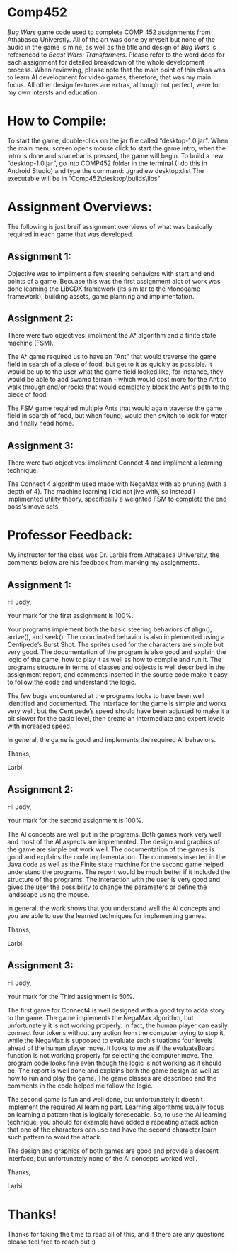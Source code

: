 # Comp452
 
*Bug Wars* game code used to complete COMP 452 assignments from Athabasca Universtiy. All of the art was done by myself but none of the audio in the game is mine, as well as the title and design of *Bug Wars* is referenced to *Beast Wars: Transformers*. Please refer to the word
docs for each assignment for detailed breakdown of the whole development process. When reviewing, please note that the main point of this class was to learn AI
development for video games, therefore, that was my main focus. All other design features are extras, although not perfect, were for my own intersts and 
education.


# How to Compile:

To start the game, double-click on the jar file called “desktop-1.0.jar”. When the main menu screen opens mouse click to start the game intro, when the intro is done and spacebar is pressed, the game will begin.
To build a new “desktop-1.0.jar”, go into COMP452 folder in the terminal (I do this in Android Studio) and type the command:
	./gradlew desktop:dist
The executable will be in "Comp452\desktop\builds\libs"

# Assignment Overviews:

The following is just breif assignment overviews of what was basically required in each game that was developed.

## Assignment 1:

Objective was to impliment a few steering behaviors with start and end points of a game. Becuase this was the first assignment alot of work was done learning
the LibGDX framework (its similar to the Monogame framework), building assets, game planning and implimentation.

## Assignment 2:

There were two objectives: impliment the A* algorithm and a finite state machine (FSM). 

The A* game required us to have an "Ant" that would traverse the game field in search of a piece of food, but get to it as quickly as possible. 
It would be up to the user what the game field looked like, for instance, they would be able to add swamp terrain - which would cost more for the Ant to walk
through and/or rocks that would completely block the Ant's path to the piece of food. 

The FSM game required multiple Ants that would again traverse the game field in search of food, but when found, would then switch to look for water and finally head home. 

## Assignment 3:

There were two objectives: impliment Connect 4 and impliment a learning technique.

The Connect 4 algorithm used made with NegaMax with ab pruning (with a depth of 4).
The machine learning I did not jive with, so instead I implimented utility theory, specifically a weighted FSM to complete the end boss's move sets.

# Professor Feedback:

My instructor for the class was Dr. Larbie from Athabasca University, the comments below are his feedback from marking my assignments.

## Assignment 1:

Hi Jody,

Your mark for the first assignment is 100%.

Your programs implement both the basic steering behaviors of align(), arrive(), and seek(). The coordinated behavior is also implemented using a Centipede’s Burst Shot. The sprites used for the characters are simple but very good. The documentation of the program is also good and explain the logic of the game, how to play it as well as how to compile and run it. The programs structure in terms of classes and objects is well described in the assignment report, and comments inserted in the source code make it easy to follow the code and understand the logic.   

The few bugs encountered at the programs looks to have been well identified and documented. The interface for the game is simple and works very well, but the Centipede’s speed should have been adjusted to make it a bit slower for the basic level, then create an intermediate and expert levels with increased speed.  

In general, the game is good and implements the required AI behaviors.

Thanks,

Larbi.

## Assignment 2:

Hi Jody,

Your mark for the second assignment is 100%.

The AI concepts are well put in the programs. Both games work very well and most of the AI aspects are implemented. The design and graphics of the game are simple but work well. The documentation of the games is good and explains the code implementation. The comments inserted in the Java code as well as the Finite state machine for the second game helped understand the programs. The report would be much better if it included the structure of the programs. The interaction with the user is very good and gives the user the possibility to change the parameters or define the landscape using the mouse.

In general, the work shows that you understand well the AI concepts and you are able to use the learned techniques for implementing games.

Thanks,

Larbi.

## Assignment 3:

Hi Jody,

Your mark for the Third assignment is 50%.

The first game for Connect4 is well designed with a good try to adda story to the game. The game implements the NegaMax algorithm, but unfortunately it is not working properly. In fact, the human player can easily connect four tokens without any action from the computer trying to stop it, while the NegaMax is supposed to evaluate such situations four levels ahead of the human player move. It looks to me as if the evaluateBoard function is not working properly for selecting the computer move. The program code looks fine even though the logic is not working as it should be. The report is well done and explains both the game design as well as how to run and play the game. The game classes are described and the comments in the code helped me follow the logic.

The second game is fun and well done, but unfortunately it doesn’t implement the required AI learning part. Learning algorithms usually focus on learning a pattern that is logically foreseeable. So, to use the AI learning technique, you should for example have added a repeating attack action that one of the characters can use and have the second character learn such pattern to avoid the attack.

The design and graphics of both games are good and provide a descent interface, but unfortunately none of the AI concepts worked well.

Thanks,

Larbi.

# Thanks!

Thanks for taking the time to read all of this, and if there are any questions please feel free to reach out :)

